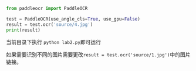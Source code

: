 ```python
from paddleocr import PaddleOCR

test = PaddleOCR(use_angle_cls=True, use_gpu=False)
result = test.ocr('source/4.jpg')
print(result)
```

当前目录下执行 `python lab2.py`即可运行

如果需要识别不同的图片需要更改`result = test.ocr('source/1.jpg')`中的图片链接。

